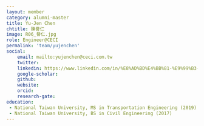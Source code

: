 ```yaml
---
layout: member
category: alumni-master
title: Yu-Jen Chen
chtitle: 陳譽仁
image: R06_譽仁.jpg
role: Engineer@CECI
permalink: 'team/yujenchen'
social:
    email: mailto:yujenchen@ceci.com.tw
    twitter: 
    linkedin: https://www.linkedin.com/in/%E8%AD%BD%E4%BB%81-%E9%99%B3-92b9b2172/
    google-scholar: 
    github: 
    website: 
    orcid: 
    research-gate: 
education:
 - National Taiwan University, MS in Transportation Engineering (2019)
 - National Taiwan University, BS in Civil Engineering (2017)
---
```

